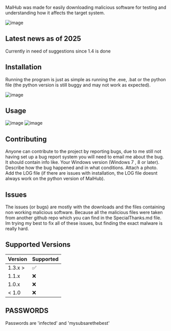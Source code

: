 MalHub was made for easily downloading malicious software for testing and understanding how it affects the target system.

![image](https://github.com/user-attachments/assets/bf1c5e35-6e09-40d3-82a3-e9a51d1ad23f)

## Latest news as of 2025
Currently in need of suggestions since 1.4 is done
## Installation
Running the program is just as simple as running the .exe, .bat or the python file (the python version is still buggy and may not work as expected).

![image](https://github.com/user-attachments/assets/57aa432c-805d-460c-b052-86dae6c5dd20)


## Usage

![image](https://github.com/user-attachments/assets/d91d3750-f930-42a5-98fc-541f9a4e4c45)
![image](https://github.com/user-attachments/assets/f45df110-f7ca-4916-9fce-bbdcc98fc312)



## Contributing
Anyone can contribute to the project by reporting bugs, due to me still not having set up a bug report system you will need to email me about the bug.
It should contain info like.
Your Windows version (Windows 7 , 8 or later).
Describe how the bug happened and in what conditions.
Attach a photo.
Add the LOG file (if there are issues with installation, the LOG file doesnt always work on the python version of MalHub).


## Issues
The issues (or bugs) are mostly with the downloads and the files containing non working malicious software. Because all the malicious files were taken from another github repo which you can find in the SpecialThanks.md file.
Im trying my best to fix all of these issues, but finding the exact malware is really hard.

## Supported Versions

| Version | Supported          |
| ------- | ------------------ |
| 1.3.x > | ✅                 |
| 1.1.x   | :x:                |
| 1.0.x   | :x:                |
| < 1.0   | :x:                |


## PASSWORDS
Passwords are 'infected' and 'mysubsarethebest'
